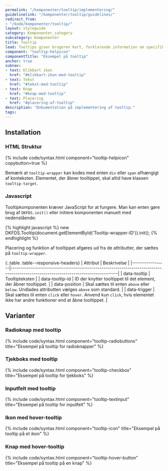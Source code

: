 ```yaml
---
permalink: "/komponenter/tooltip/implementering/"
guidelinelink: "/komponenter/tooltip/guidelines/"
redirect_from:
- "/kode/komponenter/tooltip/"
layout: styleguide
category: Komponenter_category
subcategory: Komponenter
title: Tooltip
lead: Tooltips giver brugeren kort, forklarende information om specifikke elementer på siden. Tooltippet vises på hover eller ved klik på et tooltip-ikon.
component: "tooltip-helpicon"
componentTitle: "Eksempel på tooltip"
anchor: true
subnav:
- text: Klikbart ikon
  href: "#klikbart-ikon-med-tooltip"
- text: Tekst
  href: "#tekst-med-tooltip"
- text: Knap
  href: "#knap-med-tooltip"
- text: Placering
  href: "#placering-af-tooltip"
description: "Dokumentation på implementering af tooltip."
tags:
---
```


## Installation

### HTML Struktur

{% include code/syntax.html component="tooltip-helpicon" copybutton=true %}

Bemærk at `tooltip-wrapper` kan kodes med enten `div` eller `span` afhængigt af konteksten. Elementet, der åbner tooltippet, skal altid have klassen `tooltip-target`.

### Javascript
Tooltipkomponenten kræver JavaScript for at fungere. Man kan enten gøre brug af `DKFDS.init()` eller initiere komponenten manuelt med nedenstående:

{% highlight javascript %}
new DKFDS.Tooltip(document.getElementById('Tooltip-wrapper-ID')).init();
{% endhighlight %}

Placering og funktion af tooltippet afgøres ud fra de attributter, der sættes på `tooltip-wrapper`.

{:.table .table--responsive-headers}
| Attribut        | Beskrivelse                                                                                                                       |
|-----------------|-----------------------------------------------------------------------------------------------------------------------------------|
| data-tooltip    | Tooltipteksten                                                                                                                    |
| data-tooltip-id | ID der knytter tooltippet til det element, der åbner tooltippet.                                                                  |
| data-position   | Skal sættes til enten `above` eller `below`. Undlades attributten vælges `above` som standard.                                    |
| data-trigger    | Skal sættes til enten `click` eller `hover`. Anvend kun `click`, hvis elementet ikke har andre funktioner end at åbne tooltippet. |

## Varianter

### Radioknap med tooltip

{% include code/syntax.html component="tooltip-radiobuttons" title="Eksempel på tooltip for radioknapper" %}

### Tjekboks med tooltip

{% include code/syntax.html component="tooltip-checkbox" title="Eksempel på tooltip for tjekboks" %}

### Inputfelt med tooltip

{% include code/syntax.html component="tooltip-textinput" title="Eksempel på tooltip for inputfelt" %}

### Ikon med hover-tooltip

{% include code/syntax.html component="tooltip-icon" title="Eksempel på tooltip på et ikon" %}

### Knap med hover-tooltip

{% include code/syntax.html component="tooltip-hover-button" title="Eksempel på tooltip på en knap" %}